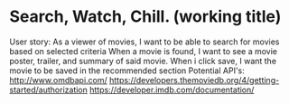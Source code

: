 # Search, Watch, Chill. (working title)

User story:
As a viewer of movies,
I want to be able to search for movies based on selected criteria
When a movie is found,
I want to see a movie poster, trailer, and summary of said movie.
When i click save,
I want the movie to be saved in the recommended section
Potential API's:
http://www.omdbapi.com/
https://developers.themoviedb.org/4/getting-started/authorization
https://developer.imdb.com/documentation/